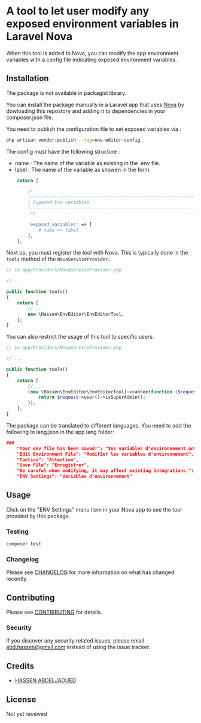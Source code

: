 # A tool to let user modify any exposed environment variables in Laravel Nova

When this tool is added to Nova, you can modify the app environment variables with a config file indicating exposed environment variables.

## Installation
The package is not available in packagist library.

You can install the package manually in a Laravel app that uses [Nova](https://nova.laravel.com) by dowloading this repostory and adding it to dependencies in your composer.json file.

You need to publish the configuration file to set exposed variables via : 

```bash
php artisan vendor:publish --tag=env-editor-config
```
The config must have the following structure :
- name : The name of the variable as existing in the .env file.
- label : The name of the variable as showen in the form.

```php
    return [

        /*
        |--------------------------------------------------------------------------
        | Exposed Env variables
        |--------------------------------------------------------------------------
         */

        'exposed_variables' => [
            # name => label
        ],
    ];
```
Next up, you must register the tool with Nova. This is typically done in the `tools` method of the `NovaServiceProvider`.

```php
// in app/Providers/NovaServiceProvider.php

// ...

public function tools()
{
    return [
        // ...
        new \Hassen\EnvEditor\EnvEditorTool,
    ];
}
```

You can also restrict the usage of this tool to specific users.

```php
// in app/Providers/NovaServiceProvider.php

// ...

public function tools()
{
    return [
        // ...
        (new \Hassen\EnvEditor\EnvEditorTool)->canSee(function ($request) {
            return $request->user()->isSuperAdmin();
        }),
    ];
}
```
The package can be translated to different languages. You need to add the following to lang.json in the app lang folder:

```json
###
    "Your env file has been saved!": "Vos variables d'environnement ont été enregistré!",
    "Edit Environment File": "Modifier les variables d'environnement",
    "Caution": "Attention",
    "Save File": "Enregistrer",
    "Be careful when modifying, it may affect existing integrations.": "Soyez prudent lors de la modification, cela peut affecter les intégrations existantes.",
    "ENV Settings": "Variables d'environnement"

```
## Usage

Click on the "ENV Settings" menu item in your Nova app to see the tool provided by this package.

### Testing

``` bash
composer test
```

### Changelog

Please see [CHANGELOG](CHANGELOG.md) for more information on what has changed recently.

## Contributing

Please see [CONTRIBUTING](CONTRIBUTING.md) for details.

### Security

If you discover any security related issues, please email abd.hassen@gmail.com instead of using the issue tracker.

## Credits

- [HASSEN ABDELJAOUED](https://github.com/hassabdo)

## License

Not yet received
